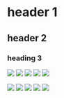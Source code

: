 # header 1

## header 2

### heading 3


![](https://picsum.photos/200/300)
![](https://picsum.photos/200/300)
![](https://picsum.photos/200/300)
![](https://picsum.photos/200/300)
![](https://picsum.photos/200/300)

<img src="https://picsum.photos/200/300">
<img src="https://picsum.photos/200/300">
<img src="https://picsum.photos/200/300">
<img src="https://picsum.photos/200/300">
<img src="https://picsum.photos/200/300">